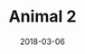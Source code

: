---
title: Animal 2
date: '2018-03-06'
thumb_image: images/mar-3yo/animal2.jpg
thumb_image_alt: Animal 2
image: images/mar-3yo/animal2.jpg
image_alt: Animal 2
template: project
---	